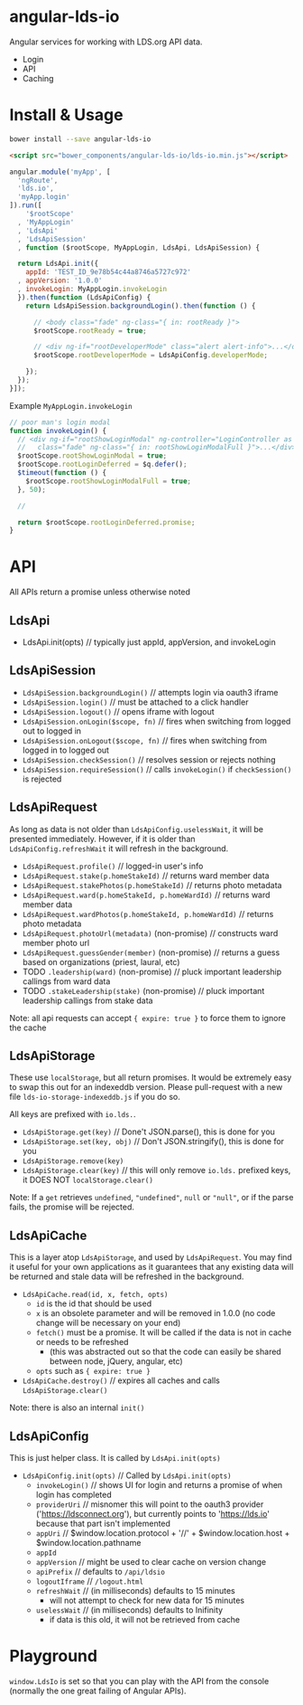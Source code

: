 angular-lds-io
==============

Angular services for working with LDS.org API data.

* Login
* API
* Caching

Install & Usage
===============

```bash
bower install --save angular-lds-io
```

```html
<script src="bower_components/angular-lds-io/lds-io.min.js"></script>
```

```javascript
angular.module('myApp', [
  'ngRoute',
  'lds.io',
  'myApp.login'
]).run([
    '$rootScope'
  , 'MyAppLogin'
  , 'LdsApi'
  , 'LdsApiSession'
  , function ($rootScope, MyAppLogin, LdsApi, LdsApiSession) {

  return LdsApi.init({
    appId: 'TEST_ID_9e78b54c44a8746a5727c972'
  , appVersion: '1.0.0'
  , invokeLogin: MyAppLogin.invokeLogin
  }).then(function (LdsApiConfig) {
    return LdsApiSession.backgroundLogin().then(function () {

      // <body class="fade" ng-class="{ in: rootReady }">
      $rootScope.rootReady = true;

      // <div ng-if="rootDeveloperMode" class="alert alert-info">...</div>
      $rootScope.rootDeveloperMode = LdsApiConfig.developerMode;

    });
  });
}]);
```

Example `MyAppLogin.invokeLogin`
```javascript
// poor man's login modal
function invokeLogin() {
  // <div ng-if="rootShowLoginModal" ng-controller="LoginController as L"
  //   class="fade" ng-class="{ in: rootShowLoginModalFull }">...</div>
  $rootScope.rootShowLoginModal = true;
  $rootScope.rootLoginDeferred = $q.defer();
  $timeout(function () {
    $rootScope.rootShowLoginModalFull = true;
  }, 50);

  // 

  return $rootScope.rootLoginDeferred.promise;
}
```

API
===

All APIs return a promise unless otherwise noted

LdsApi
------

* LdsApi.init(opts)                                       // typically just appId, appVersion, and invokeLogin

LdsApiSession
-------------

* `LdsApiSession.backgroundLogin()`                         // attempts login via oauth3 iframe
* `LdsApiSession.login()`                                   // must be attached to a click handler
* `LdsApiSession.logout()`             // opens iframe with logout
* `LdsApiSession.onLogin($scope, fn)`  // fires when switching from logged out to logged in
* `LdsApiSession.onLogout($scope, fn)` // fires when switching from logged in to logged out
* `LdsApiSession.checkSession()`       // resolves session or rejects nothing
* `LdsApiSession.requireSession()`     // calls `invokeLogin()` if `checkSession()` is rejected

LdsApiRequest
-------------

As long as data is not older than `LdsApiConfig.uselessWait`, it will be presented immediately.
However, if it is older than `LdsApiConfig.refreshWait` it will refresh in the background. 

* `LdsApiRequest.profile()`                                 // logged-in user's info
* `LdsApiRequest.stake(p.homeStakeId)`                      // returns ward member data
* `LdsApiRequest.stakePhotos(p.homeStakeId)`                // returns photo metadata
* `LdsApiRequest.ward(p.homeStakeId, p.homeWardId)`         // returns ward member data
* `LdsApiRequest.wardPhotos(p.homeStakeId, p.homeWardId)`   // returns photo metadata
* `LdsApiRequest.photoUrl(metadata)` (non-promise)          // constructs ward member photo url
* `LdsApiRequest.guessGender(member)` (non-promise)         // returns a guess based on organizations (priest, laural, etc)
* TODO `.leadership(ward)` (non-promise)              // pluck important leadership callings from ward data
* TODO `.stakeLeadership(stake)` (non-promise)        // pluck important leadership callings from stake data

Note: all api requests can accept `{ expire: true }` to force them to ignore the cache

LdsApiStorage
-------------

These use `localStorage`, but all return promises. It would be extremely easy to swap this out for an indexeddb version. Please pull-request with a new file `lds-io-storage-indexeddb.js` if you do so.

All keys are prefixed with `io.lds.`.

* `LdsApiStorage.get(key)` // Done't JSON.parse(), this is done for you
* `LdsApiStorage.set(key, obj)` // Don't JSON.stringify(), this is done for you
* `LdsApiStorage.remove(key)`
* `LdsApiStorage.clear(key)` // this will only remove `io.lds.` prefixed keys, it DOES NOT `localStorage.clear()`

Note: If a `get` retrieves `undefined`, `"undefined"`, `null` or `"null"`, or if the parse fails, the promise will be rejected.

LdsApiCache
--------

This is a layer atop `LdsApiStorage`, and used by `LdsApiRequest`. You may find it useful for your own applications as it guarantees that any existing data will be returned and stale data will be refreshed in the background.

* `LdsApiCache.read(id, x, fetch, opts)`
  * `id` is the id that should be used
  * `x` is an obsolete parameter and will be removed in 1.0.0 (no code change will be necessary on your end)
  * `fetch()` must be a promise. It will be called if the data is not in cache or needs to be refreshed
    * (this was abstracted out so that the code can easily be shared between node, jQuery, angular, etc)
  * `opts` such as `{ expire: true }`
* `LdsApiCache.destroy()` // expires all caches and calls `LdsApiStorage.clear()`

Note: there is also an internal `init()`

LdsApiConfig
------------

This is just helper class. It is called by `LdsApi.init(opts)`

* `LdsApiConfig.init(opts)` // Called by `LdsApi.init(opts)`
  * `invokeLogin()`         // shows UI for login and returns a promise of when login has completed
  * `providerUri`           // misnomer this will point to the oauth3 provider ('https://ldsconnect.org'), but currently points to 'https://lds.io' because that part isn't implemented
  * `appUri` // $window.location.protocol + '//' + $window.location.host + $window.location.pathname
  * `appId`
  * `appVersion` // might be used to clear cache on version change
  * `apiPrefix` // defaults to `/api/ldsio`
  * `logoutIframe` // `/logout.html`
  * `refreshWait` // (in milliseconds) defaults to 15 minutes
    * will not attempt to check for new data for 15 minutes
  * `uselessWait` // (in milliseconds) defaults to Inifinity
    * if data is this old, it will not be retrieved from cache

Playground
==========

`window.LdsIo` is set so that you can play with the API from the console (normally the one great failing of Angular APIs).
